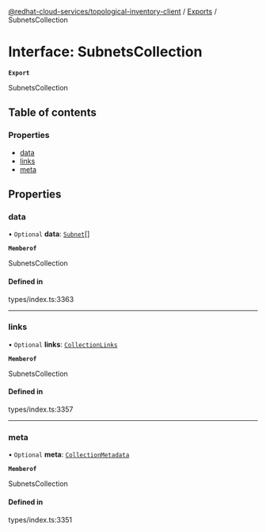 [@redhat-cloud-services/topological-inventory-client](../README.md) / [Exports](../modules.md) / SubnetsCollection

# Interface: SubnetsCollection

**`Export`**

SubnetsCollection

## Table of contents

### Properties

- [data](SubnetsCollection.md#data)
- [links](SubnetsCollection.md#links)
- [meta](SubnetsCollection.md#meta)

## Properties

### data

• `Optional` **data**: [`Subnet`](Subnet.md)[]

**`Memberof`**

SubnetsCollection

#### Defined in

types/index.ts:3363

___

### links

• `Optional` **links**: [`CollectionLinks`](CollectionLinks.md)

**`Memberof`**

SubnetsCollection

#### Defined in

types/index.ts:3357

___

### meta

• `Optional` **meta**: [`CollectionMetadata`](CollectionMetadata.md)

**`Memberof`**

SubnetsCollection

#### Defined in

types/index.ts:3351
